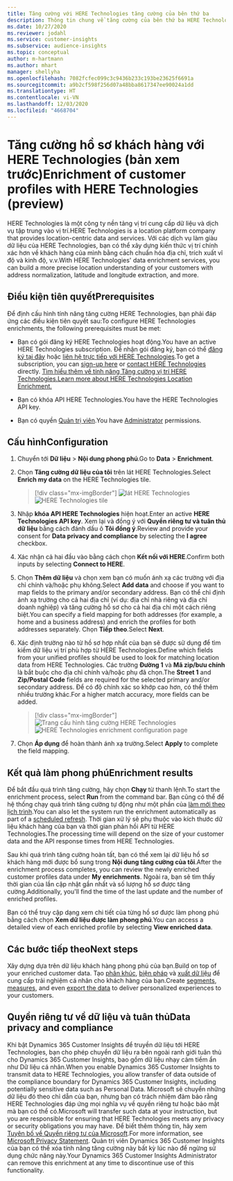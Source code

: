 ```yaml
---
title: Tăng cường với HERE Technologies tăng cường của bên thứ ba
description: Thông tin chung về tăng cường của bên thứ ba HERE Technologies.
ms.date: 10/27/2020
ms.reviewer: jodahl
ms.service: customer-insights
ms.subservice: audience-insights
ms.topic: conceptual
author: m-hartmann
ms.author: mhart
manager: shellyha
ms.openlocfilehash: 7082fcfec099c3c9436b233c193be23625f6691a
ms.sourcegitcommit: a9b2cf598f256d07a48bba8617347ee90024a1dd
ms.translationtype: HT
ms.contentlocale: vi-VN
ms.lasthandoff: 12/03/2020
ms.locfileid: "4668704"
---
```

# <a name="enrichment-of-customer-profiles-with-here-technologies-preview"></a><span data-ttu-id="e3e14-103">Tăng cường hồ sơ khách hàng với HERE Technologies (bản xem trước)</span><span class="sxs-lookup"><span data-stu-id="e3e14-103">Enrichment of customer profiles with HERE Technologies (preview)</span></span>

<span data-ttu-id="e3e14-104">HERE Technologies là một công ty nền tảng vị trí cung cấp dữ liệu và dịch vụ tập trung vào vị trí.</span><span class="sxs-lookup"><span data-stu-id="e3e14-104">HERE Technologies is a location platform company that provides location-centric data and services.</span></span> <span data-ttu-id="e3e14-105">Với các dịch vụ làm giàu dữ liệu của HERE Technologies, bạn có thể xây dựng kiến thức vị trí chính xác hơn về khách hàng của mình bằng cách chuẩn hóa địa chỉ, trích xuất vĩ độ và kinh độ, v.v.</span><span class="sxs-lookup"><span data-stu-id="e3e14-105">With HERE Technologies' data enrichment services, you can build a more precise location understanding of your customers with address normalization, latitude and longitude extraction, and more.</span></span>

## <a name="prerequisites"></a><span data-ttu-id="e3e14-106">Điều kiện tiên quyết</span><span class="sxs-lookup"><span data-stu-id="e3e14-106">Prerequisites</span></span>

<span data-ttu-id="e3e14-107">Để định cấu hình tính năng tăng cường HERE Technologies, bạn phải đáp ứng các điều kiện tiên quyết sau:</span><span class="sxs-lookup"><span data-stu-id="e3e14-107">To configure HERE Technologies enrichments, the following prerequisites must be met:</span></span>

- <span data-ttu-id="e3e14-108">Bạn có gói đăng ký HERE Technologies hoạt động.</span><span class="sxs-lookup"><span data-stu-id="e3e14-108">You have an active HERE Technologies subscription.</span></span> <span data-ttu-id="e3e14-109">Để nhận gói đăng ký, bạn có thể [đăng ký tại đây](https://developer.here.com/sign-up?utm_medium=referral&utm_source=Microsoft-Dynamics-CI&create=Freemium-Basic) hoặc [liên hệ trực tiếp với HERE Technologies](https://developer.here.com/help?utm_medium=referral&utm_source=Microsoft-Dynamics-CI#how-can-we-help-you).</span><span class="sxs-lookup"><span data-stu-id="e3e14-109">To get a subscription, you can [sign-up here](https://developer.here.com/sign-up?utm_medium=referral&utm_source=Microsoft-Dynamics-CI&create=Freemium-Basic) or [contact HERE Technologies](https://developer.here.com/help?utm_medium=referral&utm_source=Microsoft-Dynamics-CI#how-can-we-help-you) directly.</span></span> [<span data-ttu-id="e3e14-110">Tìm hiểu thêm về tính năng Tăng cường vị trí HERE Technologies.</span><span class="sxs-lookup"><span data-stu-id="e3e14-110">Learn more about HERE Technologies Location Enrichment.</span></span>](https://developer.here.com/location-enrichment?cid=Dev-MicrosoftDynamics-DB-0-Dev-&utm_source=MicrosoftDynamics&utm_medium=referral&utm_campaign=Online_Dev_ReferralMicrosoft)

- <span data-ttu-id="e3e14-111">Bạn có khóa API HERE Technologies.</span><span class="sxs-lookup"><span data-stu-id="e3e14-111">You have the HERE Technologies API key.</span></span>

- <span data-ttu-id="e3e14-112">Bạn có quyền [Quản trị viên](permissions.md#administrator).</span><span class="sxs-lookup"><span data-stu-id="e3e14-112">You have [Administrator](permissions.md#administrator) permissions.</span></span>

## <a name="configuration"></a><span data-ttu-id="e3e14-113">Cấu hình</span><span class="sxs-lookup"><span data-stu-id="e3e14-113">Configuration</span></span>

1. <span data-ttu-id="e3e14-114">Chuyển tới **Dữ liệu** > **Nội dung phong phú**.</span><span class="sxs-lookup"><span data-stu-id="e3e14-114">Go to **Data** > **Enrichment**.</span></span>

1. <span data-ttu-id="e3e14-115">Chọn **Tăng cường dữ liệu của tôi** trên lát HERE Technologies.</span><span class="sxs-lookup"><span data-stu-id="e3e14-115">Select **Enrich my data** on the HERE Technologies tile.</span></span>

   > [!div class="mx-imgBorder"]
   > <span data-ttu-id="e3e14-116">![lát HERE Technologies](media/HERE-tile.png "lát HERE Technologies")</span><span class="sxs-lookup"><span data-stu-id="e3e14-116">![HERE Technologies tile](media/HERE-tile.png "HERE Technologies tile")</span></span>

1. <span data-ttu-id="e3e14-117">Nhập **khóa API HERE Technologies** hiện hoạt.</span><span class="sxs-lookup"><span data-stu-id="e3e14-117">Enter an active **HERE Technologies API key**.</span></span> <span data-ttu-id="e3e14-118">Xem lại và đồng ý với **Quyền riêng tư và tuân thủ dữ liệu** bằng cách đánh dấu ô **Tôi đồng ý**.</span><span class="sxs-lookup"><span data-stu-id="e3e14-118">Review and provide your consent for **Data privacy and compliance** by selecting the **I agree** checkbox.</span></span> 

1. <span data-ttu-id="e3e14-119">Xác nhận cả hai đầu vào bằng cách chọn **Kết nối với HERE**.</span><span class="sxs-lookup"><span data-stu-id="e3e14-119">Confirm both inputs by selecting **Connect to HERE**.</span></span>

1. <span data-ttu-id="e3e14-120">Chọn **Thêm dữ liệu** và chọn xem bạn có muốn ánh xạ các trường với địa chỉ chính và/hoặc phụ không.</span><span class="sxs-lookup"><span data-stu-id="e3e14-120">Select **Add data** and choose if you want to map fields to the primary and/or secondary address.</span></span> <span data-ttu-id="e3e14-121">Bạn có thể chỉ định ánh xạ trường cho cả hai địa chỉ (ví dụ: địa chỉ nhà riêng và địa chỉ doanh nghiệp) và tăng cường hồ sơ cho cả hai địa chỉ một cách riêng biệt.</span><span class="sxs-lookup"><span data-stu-id="e3e14-121">You can specify a field mapping for both addresses (for example, a home and a business address) and enrich the profiles for both addresses separately.</span></span> <span data-ttu-id="e3e14-122">Chọn **Tiếp theo**.</span><span class="sxs-lookup"><span data-stu-id="e3e14-122">Select **Next**.</span></span>

1. <span data-ttu-id="e3e14-123">Xác định trường nào từ hồ sơ hợp nhất của bạn sẽ được sử dụng để tìm kiếm dữ liệu vị trí phù hợp từ HERE Technologies.</span><span class="sxs-lookup"><span data-stu-id="e3e14-123">Define which fields from your unified profiles should be used to look for matching location data from HERE Technologies.</span></span> <span data-ttu-id="e3e14-124">Các trường **Đường 1** và **Mã zip/bưu chính** là bắt buộc cho địa chỉ chính và/hoặc phụ đã chọn.</span><span class="sxs-lookup"><span data-stu-id="e3e14-124">The **Street 1** and **Zip/Postal Code** fields are required for the selected primary and/or secondary address.</span></span> <span data-ttu-id="e3e14-125">Để có độ chính xác so khớp cao hơn, có thể thêm nhiều trường khác.</span><span class="sxs-lookup"><span data-stu-id="e3e14-125">For a higher match accuracy, more fields can be added.</span></span>

   > [!div class="mx-imgBorder"]
   > <span data-ttu-id="e3e14-126">![Trang cấu hình tăng cường HERE Technologies](media/enrichment-HERE-configuration.png "Trang cấu hình tăng cường HERE Technologies")</span><span class="sxs-lookup"><span data-stu-id="e3e14-126">![HERE Technologies enrichment configuration page](media/enrichment-HERE-configuration.png "HERE Technologies enrichment configuration page")</span></span>

1. <span data-ttu-id="e3e14-127">Chọn **Áp dụng** để hoàn thành ánh xạ trường.</span><span class="sxs-lookup"><span data-stu-id="e3e14-127">Select **Apply** to complete the field mapping.</span></span>

## <a name="enrichment-results"></a><span data-ttu-id="e3e14-128">Kết quả làm phong phú</span><span class="sxs-lookup"><span data-stu-id="e3e14-128">Enrichment results</span></span>

<span data-ttu-id="e3e14-129">Để bắt đầu quá trình tăng cường, hãy chọn **Chạy** từ thanh lệnh.</span><span class="sxs-lookup"><span data-stu-id="e3e14-129">To start the enrichment process, select **Run** from the command bar.</span></span> <span data-ttu-id="e3e14-130">Bạn cũng có thể để hệ thống chạy quá trình tăng cường tự động như một phần của [làm mới theo lịch trình](system.md#schedule-tab).</span><span class="sxs-lookup"><span data-stu-id="e3e14-130">You can also let the system run the enrichment automatically as part of a [scheduled refresh](system.md#schedule-tab).</span></span> <span data-ttu-id="e3e14-131">Thời gian xử lý sẽ phụ thuộc vào kích thước dữ liệu khách hàng của bạn và thời gian phản hồi API từ HERE Technologies.</span><span class="sxs-lookup"><span data-stu-id="e3e14-131">The processing time will depend on the size of your customer data and the API response times from HERE Technologies.</span></span>

<span data-ttu-id="e3e14-132">Sau khi quá trình tăng cường hoàn tất, bạn có thể xem lại dữ liệu hồ sơ khách hàng mới được bổ sung trong **Nội dung tăng cường của tôi**.</span><span class="sxs-lookup"><span data-stu-id="e3e14-132">After the enrichment process completes, you can review the newly enriched customer profiles data under **My enrichments**.</span></span> <span data-ttu-id="e3e14-133">Ngoài ra, bạn sẽ tìm thấy thời gian của lần cập nhật gần nhất và số lượng hồ sơ được tăng cường.</span><span class="sxs-lookup"><span data-stu-id="e3e14-133">Additionally, you'll find the time of the last update and the number of enriched profiles.</span></span>

<span data-ttu-id="e3e14-134">Bạn có thể truy cập dạng xem chi tiết của từng hồ sơ được làm phong phú bằng cách chọn **Xem dữ liệu được làm phong phú**.</span><span class="sxs-lookup"><span data-stu-id="e3e14-134">You can access a detailed view of each enriched profile by selecting **View enriched data**.</span></span>

## <a name="next-steps"></a><span data-ttu-id="e3e14-135">Các bước tiếp theo</span><span class="sxs-lookup"><span data-stu-id="e3e14-135">Next steps</span></span>

<span data-ttu-id="e3e14-136">Xây dựng dựa trên dữ liệu khách hàng phong phú của bạn.</span><span class="sxs-lookup"><span data-stu-id="e3e14-136">Build on top of your enriched customer data.</span></span> <span data-ttu-id="e3e14-137">Tạo [phân khúc](segments.md), [biện pháp](measures.md) và [xuất dữ liệu](export-destinations.md) để cung cấp trải nghiệm cá nhân cho khách hàng của bạn.</span><span class="sxs-lookup"><span data-stu-id="e3e14-137">Create [segments](segments.md), [measures](measures.md), and even [export the data](export-destinations.md) to deliver personalized experiences to your customers.</span></span>

## <a name="data-privacy-and-compliance"></a><span data-ttu-id="e3e14-138">Quyền riêng tư về dữ liệu và tuân thủ</span><span class="sxs-lookup"><span data-stu-id="e3e14-138">Data privacy and compliance</span></span>

<span data-ttu-id="e3e14-139">Khi bật Dynamics 365 Customer Insights để truyền dữ liệu tới HERE Technologies, bạn cho phép chuyển dữ liệu ra bên ngoài ranh giới tuân thủ cho Dynamics 365 Customer Insights, bao gồm dữ liệu nhạy cảm tiềm ẩn như Dữ liệu cá nhân.</span><span class="sxs-lookup"><span data-stu-id="e3e14-139">When you enable Dynamics 365 Customer Insights to transmit data to HERE Technologies, you allow transfer of data outside of the compliance boundary for Dynamics 365 Customer Insights, including potentially sensitive data such as Personal Data.</span></span> <span data-ttu-id="e3e14-140">Microsoft sẽ chuyển những dữ liệu đó theo chỉ dẫn của bạn, nhưng bạn có trách nhiệm đảm bảo rằng HERE Technologies đáp ứng mọi nghĩa vụ về quyền riêng tư hoặc bảo mật mà bạn có thể có.</span><span class="sxs-lookup"><span data-stu-id="e3e14-140">Microsoft will transfer such data at your instruction, but you are responsible for ensuring that HERE Technologies meets any privacy or security obligations you may have.</span></span> <span data-ttu-id="e3e14-141">Để biết thêm thông tin, hãy xem [Tuyên bố về Quyền riêng tư của Microsoft](https://go.microsoft.com/fwlink/?linkid=396732).</span><span class="sxs-lookup"><span data-stu-id="e3e14-141">For more information, see [Microsoft Privacy Statement](https://go.microsoft.com/fwlink/?linkid=396732).</span></span>
<span data-ttu-id="e3e14-142">Quản trị viên Dynamics 365 Customer Insights của bạn có thể xóa tính năng tăng cường này bất kỳ lúc nào để ngừng sử dụng chức năng này.</span><span class="sxs-lookup"><span data-stu-id="e3e14-142">Your Dynamics 365 Customer Insights Administrator can remove this enrichment at any time to discontinue use of this functionality.</span></span>
